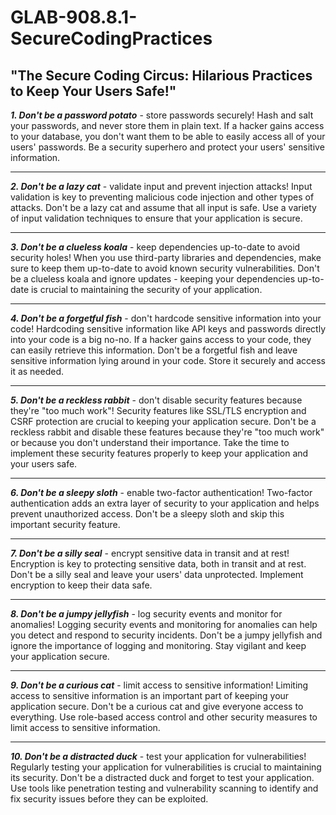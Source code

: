 # GLAB-908.8.1-SecureCodingPractices

## "The Secure Coding Circus: Hilarious Practices to Keep Your Users Safe!"

***1. Don't be a password potato*** - store passwords securely! Hash and salt your passwords, and never store them in plain text. If a hacker gains access to your database, you don't want them to be able to easily access all of your users' passwords. Be a security superhero and protect your users' sensitive information.
***
***2. Don't be a lazy cat*** - validate input and prevent injection attacks! Input validation is key to preventing malicious code injection and other types of attacks. Don't be a lazy cat and assume that all input is safe. Use a variety of input validation techniques to ensure that your application is secure.
***
***3. Don't be a clueless koala*** - keep dependencies up-to-date to avoid security holes! When you use third-party libraries and dependencies, make sure to keep them up-to-date to avoid known security vulnerabilities. Don't be a clueless koala and ignore updates - keeping your dependencies up-to-date is crucial to maintaining the security of your application.
***
***4. Don't be a forgetful fish*** - don't hardcode sensitive information into your code! Hardcoding sensitive information like API keys and passwords directly into your code is a big no-no. If a hacker gains access to your code, they can easily retrieve this information. Don't be a forgetful fish and leave sensitive information lying around in your code. Store it securely and access it as needed.
***
***5. Don't be a reckless rabbit*** - don't disable security features because they're "too much work"! Security features like SSL/TLS encryption and CSRF protection are crucial to keeping your application secure. Don't be a reckless rabbit and disable these features because they're "too much work" or because you don't understand their importance. Take the time to implement these security features properly to keep your application and your users safe.
***
***6. Don't be a sleepy sloth*** - enable two-factor authentication! Two-factor authentication adds an extra layer of security to your application and helps prevent unauthorized access. Don't be a sleepy sloth and skip this important security feature.
***
***7. Don't be a silly seal*** - encrypt sensitive data in transit and at rest! Encryption is key to protecting sensitive data, both in transit and at rest. Don't be a silly seal and leave your users' data unprotected. Implement encryption to keep their data safe.
***
***8. Don't be a jumpy jellyfish*** - log security events and monitor for anomalies! Logging security events and monitoring for anomalies can help you detect and respond to security incidents. Don't be a jumpy jellyfish and ignore the importance of logging and monitoring. Stay vigilant and keep your application secure.
***
***9. Don't be a curious cat*** - limit access to sensitive information! Limiting access to sensitive information is an important part of keeping your application secure. Don't be a curious cat and give everyone access to everything. Use role-based access control and other security measures to limit access to sensitive information.
***
***10. Don't be a distracted duck*** - test your application for vulnerabilities! Regularly testing your application for vulnerabilities is crucial to maintaining its security. Don't be a distracted duck and forget to test your application. Use tools like penetration testing and vulnerability scanning to identify and fix security issues before they can be exploited.
